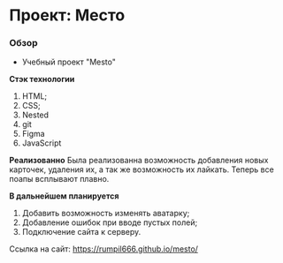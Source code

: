 # Проект: Место

### Обзор

* Учебный проект "Mesto"

**Стэк технологии**
1. HTML;
2. CSS;
3. Nested
4. git
5. Figma
6. JavaScript

**Реализованно**
Была реализованна возможность добавления новых карточек, удаления их, а так же возможность их лайкать.
Теперь все поапы всплывают плавно.

**В дальнейшем планируется**

1. Добавить возможность изменять аватарку;
2. Добавление ошибок при вводе пустых полей;
3. Подключение сайта к серверу.

Ссылка на сайт:
https://rumpil666.github.io/mesto/
